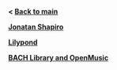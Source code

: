 **< [Back to main](index.md)**

**[Jonatan Shapiro](Shapiro/shapiro.md)**

**[Lilypond](lilypond/lilypond.md)**

**[BACH Library and OpenMusic](bachom/bachom.md)**